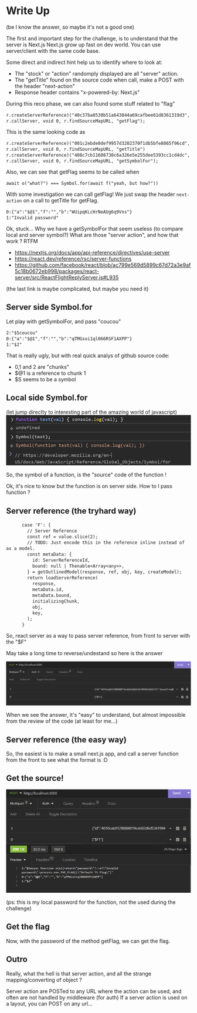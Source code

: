 # Write Up

(be I know the answer, so maybe it's not a good one)

The first and important step for the challenge, is to understand that the server is Next.js
Next.js grow up fast on dev world. You can use server/client with the same code base.

Some direct and indirect hint help us to identify where to look at:

- The "stock" or "action" randomply displayed are all "server" action.
- The "getTitle" found on the source code when call, make a POST with the header "next-action"
- Response header contains "x-powered-by: Next.js"

During this reco phase, we can also found some stuff related to "flag"

```
r.createServerReference)("40c37ba0530b51a643844a69cafbee61d8361319d3", r.callServer, void 0, r.findSourceMapURL, "getFlag");
```

This is the same looking code as 
```
r.createServerReference)("001c2ebde0def9957d3202370f1db5bfe8065f96cd", r.callServer, void 0, r.findSourceMapURL, "getTitle")
r.createServerReference)("408c7cb11608730c6a326e5e255dee5393cc1cd4dc", r.callServer, void 0, r.findSourceMapURL, "getSymbolFor");
```

Also, we can see that getFlag seems to be called when

```
await o("what?") === Symbol.for(await f("yeah, but how?"))
```

With some investigation we can call getFlag!
We just swap the header `next-action` on a call to getTitle for getFlag.

```
0:{"a":"$@1","f":"","b":"WUipqKLcHrNeAUg6q9Vns"}
1:"Invalid password"
```

Ok, stuck...
Why we have a getSymbolFor that seem useless (to compare local and server symbol?)
What are those "server action", and how that work ? RTFM


- https://nextjs.org/docs/app/api-reference/directives/use-server
- https://react.dev/reference/rsc/server-functions
- https://github.com/facebook/react/blob/ac799e569d5899c67d72a3e9af5c18b0672eb998/packages/react-server/src/ReactFlightReplyServer.js#L935

(the last link is maybe complicated, but maybe you need it)

## Server side Symbol.for

Let play with getSymbolFor, and pass "coucou"

```
2:"$Scoucou"
0:{"a":"$@1","f":"","b":"qTMGsoi1ql066RSF1AXPP"}
1:"$2"
```

That is really ugly, but with real quick analys of github source code:

- 0,1 and 2 are "chunks"
- $@1 is a reference to chunk 1
- $S seems to be a symbol

## Local side Symbol.for

(let jump direclty to interesting part of the amazing world of javascript)
![symbol](../docs/symbol.png "symbol")

So, the symbol of a function, is the "source" code of the function !

Ok, it's nice to know but the function is on server side. How to I pass function ?

## Server reference (the tryhard way)

```
      case 'F': {
        // Server Reference
        const ref = value.slice(2);
        // TODO: Just encode this in the reference inline instead of as a model.
        const metaData: {
          id: ServerReferenceId,
          bound: null | Thenable<Array<any>>,
        } = getOutlinedModel(response, ref, obj, key, createModel);
        return loadServerReference(
          response,
          metaData.id,
          metaData.bound,
          initializingChunk,
          obj,
          key,
        );
      }
```

So, react server as a way to pass server reference, from front to server with the "$F"

May take a long time to reverse/undestand so here is the answer

![f1](../docs/f1.png "f1")

When we see the answer, it's "easy" to understand, but almost impossible from the review of the code (at least for me...)

## Server reference (the easy way)

So, the easiest is to make a small next.js app, and call a server function from the front to see what the format is :D


## Get the source!

![source](../docs/source.png "source")

(ps: this is my local password for the function, not the used during the challenge)

## Get the flag

Now, with the password of the method getFlag, we can get the flag.

## Outro

Really, what the hell is that server action, and all the strange mapping/converting of object ?

Server action are POSTed to any URL where the action can be used, and often are not handled by middleware (for auth)
If a server action is used on a layout, you can POST on any url...
